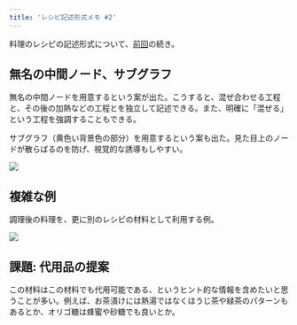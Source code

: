 ```yaml
---
title: 'レシピ記述形式メモ #2'
---
```

料理のレシピの記述形式について、[前回](https://r7kamura.com/articles/2022-05-13-mermaid-recipe-memo)の続き。

無名の中間ノード、サブグラフ
--------------

無名の中間ノードを用意するという案が出た。こうすると、混ぜ合わせる工程と、その後の加熱などの工程とを独立して記述できる。また、明確に「混ぜる」という工程を強調することもできる。

サブグラフ（黄色い背景色の部分）を用意するという案も出た。見た目上のノードが散らばるのを防げ、視覚的な誘導もしやすい。

![](https://lh5.googleusercontent.com/RBMdHevVN_UxusV4v2sbkWoDtcU5is1dlkEHFihGwploUOK5Ew7edIAzkYKf6ki-1Ts73EUW52yqwHeb1hz3MTrE6wrmWaho__4LvUrV4XYmA0qFyyqCeoZLd1PHutD4ukUgRN5jW_DVRfccqLH9J3P9yYXkSme3URNPAWthEvL_yKtHptU2_DajqG2u)

複雑な例
----

調理後の料理を、更に別のレシピの材料として利用する例。

![](https://lh6.googleusercontent.com/0uPVQ4YxYoTg6J2wYLfqZUzKS9l0I7NhoSmbR0cozu4SzTkG2R1p_3eFDBtixMsgP3yfbzy1tbDxZm19EvijtjSzGC7ZksNqFpDqRbZlEIkuNKPlXN7dQTiiCQU6BUZ6Ubsquci5itMGV4VPwP1TSksEuMmoclahiIDsIUSHHrMzfSE9lucG3guOrC6L)

課題: 代用品の提案
----------

この材料はこの材料でも代用可能である、というヒント的な情報を含めたいと思うことが多い。例えば、お茶漬けには熱湯ではなくほうじ茶や緑茶のパターンもあるとか、オリゴ糖は蜂蜜や砂糖でも良いとか。

